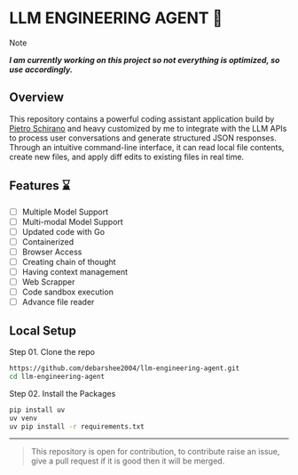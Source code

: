 # LLM ENGINEERING AGENT 🤖

> [!NOTE]
> _**I am currently working on this project so not everything is optimized, so use accordingly.**_

## Overview

This repository contains a powerful coding assistant application build by [Pietro Schirano](https://github.com/Doriandarko) and heavy customized by me to integrate with the LLM APIs to process user conversations and generate structured JSON responses. Through an intuitive command-line interface, it can read local file contents, create new files, and apply diff edits to existing files in real time.

## Features ⌛

- [ ] Multiple Model Support
- [ ] Multi-modal Model Support
- [ ] Updated code with Go
- [ ] Containerized
- [ ] Browser Access
- [ ] Creating chain of thought
- [ ] Having context management
- [ ] Web Scrapper
- [ ] Code sandbox execution
- [ ] Advance file reader

## Local Setup

Step 01. Clone the repo

```bash
https://github.com/debarshee2004/llm-engineering-agent.git
cd llm-engineering-agent
```

Step 02. Install the Packages

```bash
pip install uv
uv venv
uv pip install -r requirements.txt
```

---

> This repository is open for contribution, to contribute raise an issue, give a pull request if it is good then it will be merged.